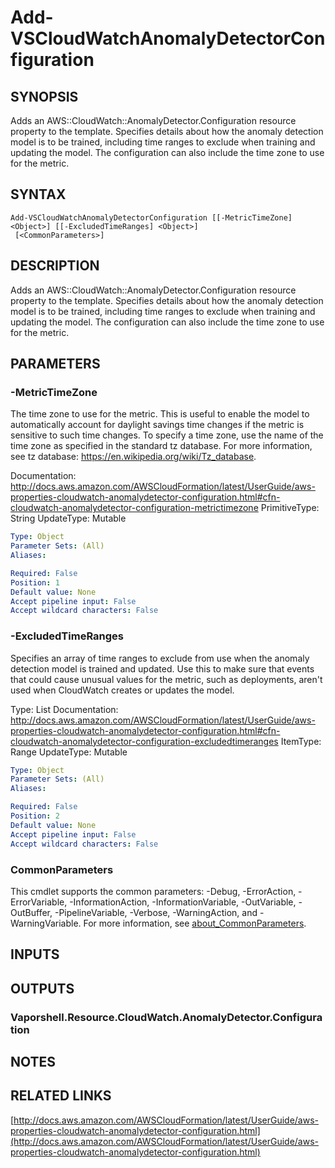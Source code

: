 # Add-VSCloudWatchAnomalyDetectorConfiguration

## SYNOPSIS
Adds an AWS::CloudWatch::AnomalyDetector.Configuration resource property to the template.
Specifies details about how the anomaly detection model is to be trained, including time ranges to exclude when training and updating the model.
The configuration can also include the time zone to use for the metric.

## SYNTAX

```
Add-VSCloudWatchAnomalyDetectorConfiguration [[-MetricTimeZone] <Object>] [[-ExcludedTimeRanges] <Object>]
 [<CommonParameters>]
```

## DESCRIPTION
Adds an AWS::CloudWatch::AnomalyDetector.Configuration resource property to the template.
Specifies details about how the anomaly detection model is to be trained, including time ranges to exclude when training and updating the model.
The configuration can also include the time zone to use for the metric.

## PARAMETERS

### -MetricTimeZone
The time zone to use for the metric.
This is useful to enable the model to automatically account for daylight savings time changes if the metric is sensitive to such time changes.
To specify a time zone, use the name of the time zone as specified in the standard tz database.
For more information, see tz database: https://en.wikipedia.org/wiki/Tz_database.

Documentation: http://docs.aws.amazon.com/AWSCloudFormation/latest/UserGuide/aws-properties-cloudwatch-anomalydetector-configuration.html#cfn-cloudwatch-anomalydetector-configuration-metrictimezone
PrimitiveType: String
UpdateType: Mutable

```yaml
Type: Object
Parameter Sets: (All)
Aliases:

Required: False
Position: 1
Default value: None
Accept pipeline input: False
Accept wildcard characters: False
```

### -ExcludedTimeRanges
Specifies an array of time ranges to exclude from use when the anomaly detection model is trained and updated.
Use this to make sure that events that could cause unusual values for the metric, such as deployments, aren't used when CloudWatch creates or updates the model.

Type: List
Documentation: http://docs.aws.amazon.com/AWSCloudFormation/latest/UserGuide/aws-properties-cloudwatch-anomalydetector-configuration.html#cfn-cloudwatch-anomalydetector-configuration-excludedtimeranges
ItemType: Range
UpdateType: Mutable

```yaml
Type: Object
Parameter Sets: (All)
Aliases:

Required: False
Position: 2
Default value: None
Accept pipeline input: False
Accept wildcard characters: False
```

### CommonParameters
This cmdlet supports the common parameters: -Debug, -ErrorAction, -ErrorVariable, -InformationAction, -InformationVariable, -OutVariable, -OutBuffer, -PipelineVariable, -Verbose, -WarningAction, and -WarningVariable. For more information, see [about_CommonParameters](http://go.microsoft.com/fwlink/?LinkID=113216).

## INPUTS

## OUTPUTS

### Vaporshell.Resource.CloudWatch.AnomalyDetector.Configuration
## NOTES

## RELATED LINKS

[http://docs.aws.amazon.com/AWSCloudFormation/latest/UserGuide/aws-properties-cloudwatch-anomalydetector-configuration.html](http://docs.aws.amazon.com/AWSCloudFormation/latest/UserGuide/aws-properties-cloudwatch-anomalydetector-configuration.html)

